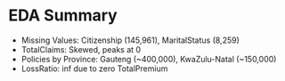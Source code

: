 # EDA Summary
- Missing Values: Citizenship (145,961), MaritalStatus (8,259)
- TotalClaims: Skewed, peaks at 0
- Policies by Province: Gauteng (~400,000), KwaZulu-Natal (~150,000)
- LossRatio: inf due to zero TotalPremium